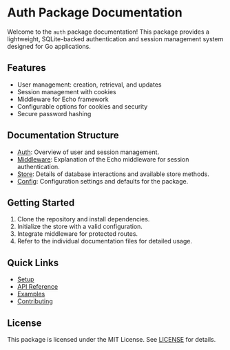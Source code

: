 # Auth Package Documentation

Welcome to the `auth` package documentation! This package provides a lightweight, SQLite-backed authentication and session management system designed for Go applications.

## Features
- User management: creation, retrieval, and updates
- Session management with cookies
- Middleware for Echo framework
- Configurable options for cookies and security
- Secure password hashing

## **Documentation Structure**
- [Auth](./auth.md): Overview of user and session management.
- [Middleware](./middleware.md): Explanation of the Echo middleware for session authentication.
- [Store](./store.md): Details of database interactions and available store methods.
- [Config](./config.md): Configuration settings and defaults for the package.

## **Getting Started**
1. Clone the repository and install dependencies.
2. Initialize the store with a valid configuration.
3. Integrate middleware for protected routes.
4. Refer to the individual documentation files for detailed usage.

## **Quick Links**
- [Setup](#getting-started)
- [API Reference](./docs)
- [Examples](./examples)
- [Contributing](./CONTRIBUTING.md)

## **License**
This package is licensed under the MIT License. See [LICENSE](./LICENSE) for details.